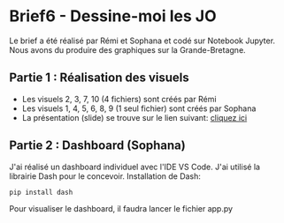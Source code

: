 # Brief6 - Dessine-moi les JO

Le brief a été réalisé par Rémi et Sophana et codé sur Notebook Jupyter. Nous avons du produire des graphiques sur la Grande-Bretagne.

## Partie 1 : Réalisation des visuels

- Les visuels 2, 3, 7, 10 (4 fichiers) sont créés par Rémi 
- Les visuels 1, 4, 5, 6, 8, 9 (1 seul fichier) sont créés par Sophana
- La présentation (slide) se trouve sur le lien suivant: [cliquez ici](https://docs.google.com/presentation/d/1zkDZzvX4KBJo2newdn2QhQHlNsBromniX_b-G91pJsE/edit#slide=id.g17dc1895843_0_84)


## Partie 2 : Dashboard (Sophana)

J'ai réalisé un dashboard individuel avec l'IDE VS Code. J'ai utilisé la librairie Dash pour le concevoir.
Installation de Dash:
```
pip install dash
```
Pour visualiser le dashboard, il faudra lancer le fichier app.py
